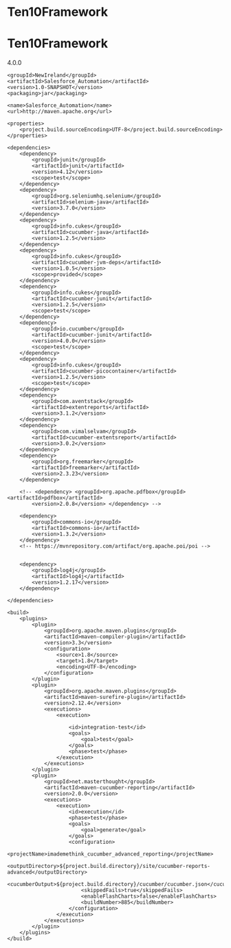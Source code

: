 # Ten10Framework
# Ten10Framework
<project xmlns="http://maven.apache.org/POM/4.0.0" xmlns:xsi="http://www.w3.org/2001/XMLSchema-instance"
	xsi:schemaLocation="http://maven.apache.org/POM/4.0.0 http://maven.apache.org/xsd/maven-4.0.0.xsd">
	<modelVersion>4.0.0</modelVersion>

	<groupId>NewIreland</groupId>
	<artifactId>Salesforce_Automation</artifactId>
	<version>1.0-SNAPSHOT</version>
	<packaging>jar</packaging>

	<name>Salesforce_Automation</name>
	<url>http://maven.apache.org</url>

	<properties>
		<project.build.sourceEncoding>UTF-8</project.build.sourceEncoding>
	</properties>

	<dependencies>
		<dependency>
			<groupId>junit</groupId>
			<artifactId>junit</artifactId>
			<version>4.12</version>
			<scope>test</scope>
		</dependency>
		<dependency>
			<groupId>org.seleniumhq.selenium</groupId>
			<artifactId>selenium-java</artifactId>
			<version>3.7.0</version>
		</dependency>
		<dependency>
			<groupId>info.cukes</groupId>
			<artifactId>cucumber-java</artifactId>
			<version>1.2.5</version>
		</dependency>
		<dependency>
			<groupId>info.cukes</groupId>
			<artifactId>cucumber-jvm-deps</artifactId>
			<version>1.0.5</version>
			<scope>provided</scope>
		</dependency>
		<dependency>
			<groupId>info.cukes</groupId>
			<artifactId>cucumber-junit</artifactId>
			<version>1.2.5</version>
			<scope>test</scope>
		</dependency>
		<dependency>
			<groupId>io.cucumber</groupId>
			<artifactId>cucumber-junit</artifactId>
			<version>4.0.0</version>
			<scope>test</scope>
		</dependency>
		<dependency>
			<groupId>info.cukes</groupId>
			<artifactId>cucumber-picocontainer</artifactId>
			<version>1.2.5</version>
			<scope>test</scope>
		</dependency>
		<dependency>
			<groupId>com.aventstack</groupId>
			<artifactId>extentreports</artifactId>
			<version>3.1.2</version>
		</dependency>
		<dependency>
			<groupId>com.vimalselvam</groupId>
			<artifactId>cucumber-extentsreport</artifactId>
			<version>3.0.2</version>
		</dependency>
		<dependency>
			<groupId>org.freemarker</groupId>
			<artifactId>freemarker</artifactId>
			<version>2.3.23</version>
		</dependency>

		<!-- <dependency> <groupId>org.apache.pdfbox</groupId> <artifactId>pdfbox</artifactId> 
			<version>2.0.8</version> </dependency> -->

		<dependency>
			<groupId>commons-io</groupId>
			<artifactId>commons-io</artifactId>
			<version>1.3.2</version>
		</dependency>
		<!-- https://mvnrepository.com/artifact/org.apache.poi/poi -->


		<dependency>
			<groupId>log4j</groupId>
			<artifactId>log4j</artifactId>
			<version>1.2.17</version>
		</dependency>

	</dependencies>

	<build>
		<plugins>
			<plugin>
				<groupId>org.apache.maven.plugins</groupId>
				<artifactId>maven-compiler-plugin</artifactId>
				<version>3.3</version>
				<configuration>
					<source>1.8</source>
					<target>1.8</target>
					<encoding>UTF-8</encoding>
				</configuration>
			</plugin>
			<plugin>
				<groupId>org.apache.maven.plugins</groupId>
				<artifactId>maven-surefire-plugin</artifactId>
				<version>2.12.4</version>
				<executions>
					<execution>

						<id>integration-test</id>
						<goals>
							<goal>test</goal>
						</goals>
						<phase>test</phase>
					</execution>
				</executions>
			</plugin>
			<plugin>
				<groupId>net.masterthought</groupId>
				<artifactId>maven-cucumber-reporting</artifactId>
				<version>2.0.0</version>
				<executions>
					<execution>
						<id>execution</id>
						<phase>test</phase>
						<goals>
							<goal>generate</goal>
						</goals>
						<configuration>
							<projectName>imademethink_cucumber_advanced_reporting</projectName>
							<outputDirectory>${project.build.directory}/site/cucumber-reports-advanced</outputDirectory>
							<cucumberOutput>${project.build.directory}/cucumber/cucumber.json</cucumberOutput>
							<skippedFails>true</skippedFails>
							<enableFlashCharts>false</enableFlashCharts>
							<buildNumber>885</buildNumber>
						</configuration>
					</execution>
				</executions>
			</plugin>
		</plugins>
	</build>

</project>
